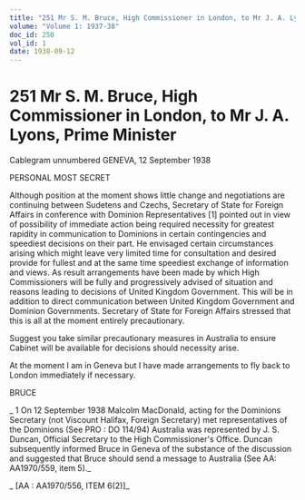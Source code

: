 ```yaml
---
title: "251 Mr S. M. Bruce, High Commissioner in London, to Mr J. A. Lyons, Prime Minister"
volume: "Volume 1: 1937-38"
doc_id: 250
vol_id: 1
date: 1938-09-12
---
```


# 251 Mr S. M. Bruce, High Commissioner in London, to Mr J. A. Lyons, Prime Minister

Cablegram unnumbered GENEVA, 12 September 1938

PERSONAL MOST SECRET

Although position at the moment shows little change and negotiations are continuing between Sudetens and Czechs, Secretary of State for Foreign Affairs in conference with Dominion Representatives [1] pointed out in view of possibility of immediate action being required necessity for greatest rapidity in communication to Dominions in certain contingencies and speediest decisions on their part. He envisaged certain circumstances arising which might leave very limited time for consultation and desired provide for fullest and at the same time speediest exchange of information and views. As result arrangements have been made by which High Commissioners will be fully and progressively advised of situation and reasons leading to decisions of United Kingdom Government. This will be in addition to direct communication between United Kingdom Government and Dominion Governments. Secretary of State for Foreign Affairs stressed that this is all at the moment entirely precautionary.

Suggest you take similar precautionary measures in Australia to ensure Cabinet will be available for decisions should necessity arise.

At the moment I am in Geneva but I have made arrangements to fly back to London immediately if necessary.

BRUCE

_ 1 On 12 September 1938 Malcolm MacDonald, acting for the Dominions Secretary (not Viscount Halifax, Foreign Secretary) met representatives of the Dominions (See PRO : DO 114/94) Australia was represented by J. S. Duncan, Official Secretary to the High Commissioner's Office. Duncan subsequently informed Bruce in Geneva of the substance of the discussion and suggested that Bruce should send a message to Australia (See AA: AA1970/559, item 5)._

_ [AA : AA1970/556, ITEM 6(2)]_
